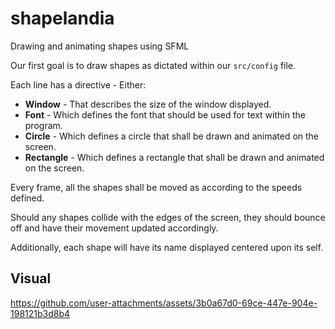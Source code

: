 # shapelandia
Drawing and animating shapes using SFML

Our first goal is to draw shapes as dictated within our `src/config` file.

Each line has a directive - Either:
  - **Window** - That describes the size of the window displayed.
  - **Font** - Which defines the font that should be used for text within the program.
  - **Circle** - Which defines a circle that shall be drawn and animated on the screen.
  - **Rectangle** - Which defines a rectangle that shall be drawn and animated on the screen.

Every frame, all the shapes shall be moved as according to the speeds defined.

Should any shapes collide with the edges of the screen, they should bounce off and have their movement updated accordingly.

Additionally, each shape will have its name displayed centered upon its self.

## Visual
https://github.com/user-attachments/assets/3b0a67d0-69ce-447e-904e-198121b3d8b4

